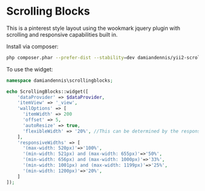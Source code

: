 Scrolling Blocks
===============

This is a pinterest style layout using the wookmark jquery plugin with scrolling and responsive capabilities built in.

Install via composer:

```bash
php composer.phar --prefer-dist --stability=dev damiandennis/yii2-scrollingblocks
```

To use the widget:

```php
namespace damiandennis\scrollingblocks;

echo ScrollingBlocks::widget([
    'dataProvider' => $dataProvider,
    'itemView' => '_view',
    'wallOptions' => [
      'itemWidth' => 200
      'offset' => 5,
      'autoResize' => true,
      'flexibleWidth' => '20%', //This can be determined by the responsive widths below.
    ],
    'responsiveWidths' => [
      '(max-width: 520px)'=>'100%',
      '(min-width: 521px) and (max-width: 655px)'=>'50%',
      '(min-width: 656px) and (max-width: 1000px)'=>'33%',
      '(min-width: 1001px) and (max-width: 1199px)'=>'25%',
      '(min-width: 1200px)'=>'20%',
    ]
]);
```

